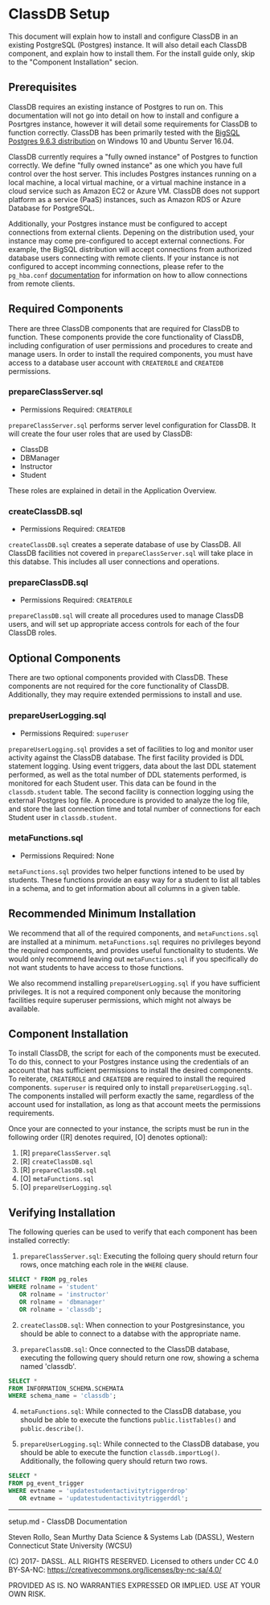 # ClassDB Setup
This document will explain how to install and configure ClassDB in an existing PostgreSQL (Postgres) instance.  It will also detail each ClassDB component,
and explain how to install them.  For the install guide only, skip to the "Component Installation" secion.

## Prerequisites
ClassDB requires an existing instance of Postgres to run on.  This documentation will not go into detail on how to install and configure a Posrtgres
instance, however it will detail some requirements for ClassDB to function correctly.  ClassDB has been primarily tested with the [BigSQL Postgres 9.6.3 distribution](https://www.bigsql.org/)
on Windows 10 and Ubuntu Server 16.04.

ClassDB currently requires a "fully owned instance" of Postgres to function correctly.  We define "fully owned instance" as one which you have full control 
over the host server.  This includes Postgres instances running on a local machine, a local virtual machine, or a virtual machine instance in a cloud service
such as Amazon EC2 or Azure VM.  ClassDB does not support platform as a service (PaaS) instances, such as Amazon RDS or Azure Database for PostgreSQL.

Additionally, your Postgres instance must be configured to accept connections from external clients.  Depening on the distribution used, your instance
may come pre-configured to accept external connections.  For example, the BigSQL distribution will accept connections from authorized database users
connecting with remote clients.  If your instance is not configured to accept incomming connections, please refer to the ```pg_hba.conf``` [documentation](https://www.postgresql.org/docs/9.6/static/auth-pg-hba-conf.html)
for information on how to allow connections from remote clients.

## Required Components
There are three ClassDB components that are required for ClassDB to function.  These components provide the core functionality of ClassDB, including
configuration of user permissions and procedures to create and manage users. In order to install the required components, you must have access to a 
database user account with ```CREATEROLE``` and ```CREATEDB``` permissions.
 
### prepareClassServer.sql
- Permissions Required: ```CREATEROLE```

```prepareClassServer.sql``` performs server level configuration for ClassDB.  It will create the four user roles that are used by ClassDB:

- ClassDB
- DBManager
- Instructor
- Student

These roles are explained in detail in the Application Overview.

### createClassDB.sql
- Permissions Required: ```CREATEDB```

```createClassDB.sql``` creates a seperate database of use by ClassDB.  All ClassDB facilities not covered in ```prepareClassServer.sql``` will
take place in this databse.  This includes all user connections and operations.

### prepareClassDB.sql
- Permissions Required: ```CREATEROLE```

```prepareClassDB.sql``` will create all procedures used to manage ClassDB users, and will set up appropriate access controls for each of the
four ClassDB roles.

## Optional Components
There are two optional components provided with ClassDB.  These components are not required for the core functionality of ClassDB.  Additionally,
they may require extended permissions to install and use.

### prepareUserLogging.sql
- Permissions Required: ```superuser```

```prepareUserLogging.sql``` provides a set of facilities to log and monitor user activity against the ClassDB database.  The first facility provided
is DDL statement logging.  Using event triggers, data about the last DDL statement performed, as well as the total number of DDL statements performed,
is monitored for each Student user.  This data can be found in the ```classdb.student``` table.  The second facility is connection logging using the
external Postgres log file.  A procedure is provided to analyze the log file, and store the last connection time and total number of connections
for each Student user in ```classdb.student```.

### metaFunctions.sql
- Permissions Required: None

```metaFunctions.sql``` provides two helper functions intened to be used by students.  These functions provide an easy way for a student to list all
tables in a schema, and to get information about all columns in a given table.

## Recommended Minimum Installation
We recommend that all of the required components, and ```metaFunctions.sql``` are installed at a minimum.  ```metaFunctions.sql``` requires
no privileges beyond the required components, and provides useful functionality to students.  We would only recommend leaving out ```metaFunctions.sql```
if you specifically do not want students to have access to those functions.

We also recommend installing ```prepareUserLogging.sql``` if you have sufficient privileges.  It is not a required component only because
the monitoring facilities require superuser permissions, which might not always be available.

## Component Installation
To install ClassDB, the script for each of the components must be executed.  To do this, connect to your Postgres instance using the credentials
of an account that has sufficient permissions to install the desired components.  To reiterate, ```CREATEROLE``` and ```CREATEDB``` are required
to install the required components.  ```superuser``` is required only to install ```prepareUserLogging.sql```.  The components installed will
perform exactly the same, regardless of the account used for installation, as long as that account meets the permissions requirements.

Once your are connected to your instance, the scripts must be run in the following order ([R] denotes required, [O] denotes optional):
1. [R] ```prepareClassServer.sql```
2. [R] ```createClassDB.sql```
3. [R] ```prepareClassDB.sql```
4. [O] ```metaFunctions.sql```
5. [O] ```prepareUserLogging.sql```

## Verifying Installation
The following queries can be used to verify that each component has been installed correctly:
1. ```prepareClassServer.sql```: Executing the folloing query should return four rows, once matching each role in the ```WHERE``` clause.
```sql
SELECT * FROM pg_roles
WHERE rolname = 'student'
   OR rolname = 'instructor'
   OR rolname = 'dbmanager'
   OR rolname = 'classdb';
```

2. ```createClassDB.sql```: When connection to your Postgresinstance, you should be able to connect to a databse with the appropriate name.

3. ```prepareClassDB.sql```: Once connected to the ClassDB database, executing the following query should return one row, showing a schema named 'classdb'.
```sql
SELECT * 
FROM INFORMATION_SCHEMA.SCHEMATA
WHERE schema_name = 'classdb';
```

4. ```metaFunctions.sql```:  While connected to the ClassDB database, you should be able to execute the functions ```public.listTables()``` and
```public.describe()```.

5. ```prepareUserLogging.sql```: While connected to the ClassDB database, you should be able to execute the function ```classdb.importLog()```.
Additionally, the following query should return two rows.
```sql
SELECT * 
FROM pg_event_trigger
WHERE evtname = 'updatestudentactivitytriggerdrop'
   OR evtname = 'updatestudentactivitytriggerddl';
```
---
setup.md - ClassDB Documentation

Steven Rollo, Sean Murthy
Data Science & Systems Lab (DASSL), Western Connecticut State University (WCSU)

(C) 2017- DASSL. ALL RIGHTS RESERVED.
Licensed to others under CC 4.0 BY-SA-NC: https://creativecommons.org/licenses/by-nc-sa/4.0/

PROVIDED AS IS. NO WARRANTIES EXPRESSED OR IMPLIED. USE AT YOUR OWN RISK.
